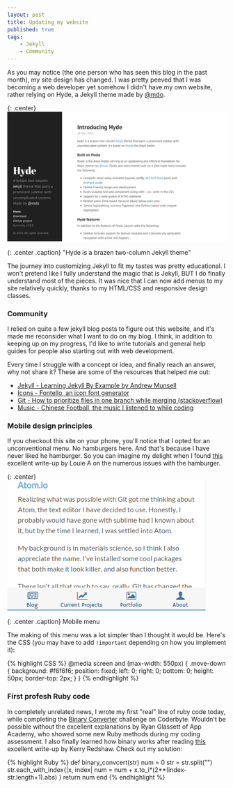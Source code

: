 ```yaml
---
layout: post
title: Updating my website
published: true
tags:
    - Jekyll
    - Community
---
```


As you may notice (the one person who has seen this blog in the past month), my site design has changed. I was pretty peeved that I was becoming a web developer yet somehow I didn't have my own website, rather relying on Hyde, a Jekyll theme made by [@mdo](https://twitter.com/mdo).

{: .center}
![my-image](/images/hyde.png)

{: .center .caption}
"Hyde is a brazen two-column Jekyll theme"

The journey into customizing Jekyll to fit my tastes was pretty educational. I won't pretend like I fully understand the magic that is Jekyll, BUT I do finally understand most of the pieces. It was nice that I can now add menus to my site relatively quickly, thanks to my HTML/CSS and responsive design classes.

### Community

I relied on quite a few jekyll blog posts to figure out this website, and it's made me reconsider what I want to do on my blog. I think, in addition to keeping up on my progress, I'd like to write tutorials and general help guides for people also starting out with web development.

Every time I struggle with a concept or idea, and finally reach an answer, why not share it? These are some of the resources that helped me out:

+ [Jekyll - Learning Jekyll By Example by Andrew Munsell](https://learn.andrewmunsell.com/learn/jekyll-by-example/tutorial)
+ [Icons - Fontello, an icon font generator](http://fontello.com/)
+ [Git - How to prioritize files in one branch while merging (stackoverflow)](http://stackoverflow.com/a/8014154)
+ [Music - Chinese Football, the music I listened to while coding](https://chinesefootball.bandcamp.com/album/chinese-football)

### Mobile design principles

If you checkout this site on your phone, you'll notice that I opted for an unconventional menu. No hamburgers here. And that's because I have never liked he hamburger. So you can imagine my delight when I found [this](https://lmjabreu.com/post/why-and-how-to-avoid-hamburger-menus/) excellent write-up by Louie A on the numerous issues with the hamburger.

{: .center}
![mobile-menu](/images/mobile-menu.PNG)

{: .center .caption}
Mobile menu

The making of this menu was a lot simpler than I thought it would be. Here's the CSS (you may have to add <code>!important</code> depending on how you implement it):

{% highlight CSS %}
@media screen and (max-width: 550px) {
  .move-down {
    background: #f6f6f6;
    position: fixed;
    left: 0;
    right: 0;
    bottom: 0;
    height: 50px;
    border-top: 2px;
  }
}
{% endhighlight %}


### First profesh Ruby code

In completely unrelated news, I wrote my first "real" line of ruby code today, while completing the [Binary Converter](http://coderbyte.com/CodingArea/Editor.php?ct=Binary%20Converter&lan=Ruby) challenge on Coderbyte. Wouldn't be possible without the excellent explanations by Ryan Glassett of App Academy, who showed some new Ruby methods during my coding assessment. I also finally learned how binary works after reading [this](http://www.kerryr.net/pioneers/binary.htm) excellent write-up by Kerry Redshaw. Check out my solution:

{% highlight Ruby %}
def binary_convcert(str)
    num = 0
    str = str.split("")
    str.each_with_index{|x, index|
        num = num + x.to_i*(2**(index-str.length+1).abs)
    }
    return num
end
{% endhighlight %}
